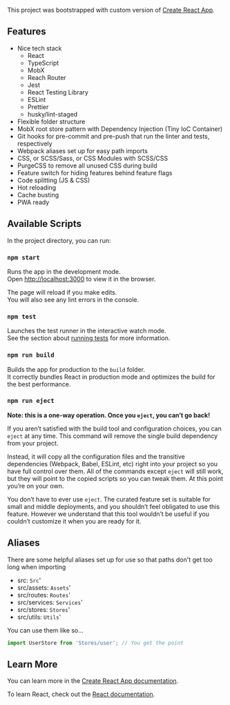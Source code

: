 This project was bootstrapped with custom version of [Create React App](https://github.com/facebook/create-react-app).

## Features
- Nice tech stack
    - React
    - TypeScript
    - MobX
    - Reach Router
    - Jest
    - React Testing Library 
    - ESLint
    - Prettier
    - husky/lint-staged
- Flexible folder structure
- MobX root store pattern with Dependency Injection (Tiny IoC Container)
- Git hooks for pre-commit and pre-push that run the linter and tests, respectively
- Webpack aliases set up for easy path imports
- CSS, or SCSS/Sass, or CSS Modules with SCSS/CSS
- PurgeCSS to remove all unused CSS during build
- Feature switch for hiding features behind feature flags
- Code splitting (JS & CSS)
- Hot reloading
- Cache busting
- PWA ready

## Available Scripts

In the project directory, you can run:

### `npm start`

Runs the app in the development mode.<br>
Open [http://localhost:3000](http://localhost:3000) to view it in the browser.

The page will reload if you make edits.<br>
You will also see any lint errors in the console.

### `npm test`

Launches the test runner in the interactive watch mode.<br>
See the section about [running tests](https://facebook.github.io/create-react-app/docs/running-tests) for more information.

### `npm run build`

Builds the app for production to the `build` folder.<br>
It correctly bundles React in production mode and optimizes the build for the best performance.

### `npm run eject`

**Note: this is a one-way operation. Once you `eject`, you can’t go back!**

If you aren’t satisfied with the build tool and configuration choices, you can `eject` at any time. This command will remove the single build dependency from your project.

Instead, it will copy all the configuration files and the transitive dependencies (Webpack, Babel, ESLint, etc) right into your project so you have full control over them. All of the commands except `eject` will still work, but they will point to the copied scripts so you can tweak them. At this point you’re on your own.

You don’t have to ever use `eject`. The curated feature set is suitable for small and middle deployments, and you shouldn’t feel obligated to use this feature. However we understand that this tool wouldn’t be useful if you couldn’t customize it when you are ready for it.

## Aliases
There are some helpful aliases set up for use so that paths don't get too long when importing
- src: `Src`'
- src/assets: `Assets`'
- src/routes: `Routes`'
- src/services: `Services`'
- src/stores: `Stores`'
- src/utils: `Utils`'

You can use them like so...
```js
import UserStore from 'Stores/user'; // You get the point
```

## Learn More

You can learn more in the [Create React App documentation](https://facebook.github.io/create-react-app/docs/getting-started).

To learn React, check out the [React documentation](https://reactjs.org/).
